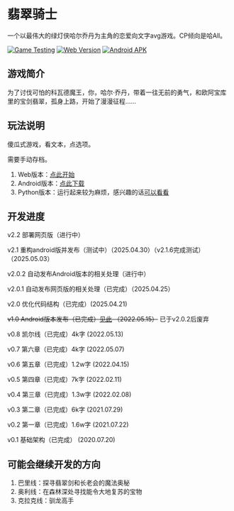 # 翡翠骑士

一个以最伟大的绿灯侠哈尔乔丹为主角的恋爱向文字avg游戏。CP倾向是哈All。

[![Game Testing](https://github.com/zhuty18/EmeraldKnight/actions/workflows/unit_test.yml/badge.svg)](https://github.com/zhuty18/EmeraldKnight/actions/workflows/unit_test.yml)
[![Web Version](https://github.com/zhuty18/EmeraldKnight/actions/workflows/web_deploy.yml/badge.svg)](https://github.com/zhuty18/EmeraldKnight/actions/workflows/web_deploy.yml)
[![Android APK](https://github.com/zhuty18/EmeraldKnight/actions/workflows/release_android.yml/badge.svg)](https://github.com/zhuty18/EmeraldKnight/actions/workflows/release_android.yml)

## 游戏简介

为了讨伐可怕的科瓦德魔王，你，哈尔·乔丹，带着一往无前的勇气，和欧阿宝库里的宝剑翡翠，孤身上路，开始了漫漫征程……

## 玩法说明

傻瓜式游戏，看文本，点选项。

需要手动存档。

1. Web版本：[点此开始](https://zhuty18.github.io/EmeraldKnight/web)
2. Android版本：[点此下载](https://github.com/zhuty18/EmeraldKnight/releases/latest/download/EmeraldKnight.apk)
3. Python版本：运行起来较为麻烦，感兴趣的话[可以看看](https://github.com/zhuty18/EmeraldKnight/python)

## 开发进度

v2.2  部署网页版（进行中）

v2.1 重构android版并发布（测试中）（2025.04.30）（v2.1.6完成测试）（2025.05.03）

v2.0.2 自动发布Android版本的相关处理（进行中）

v2.0.1 自动发布网页版的相关处理（已完成）（2025.04.25）

v2.0 优化代码结构（已完成）(2025.04.21)

~~v1.0 Android版本发布（已完成）[见此](https://github.com/zhuty18/EmeraldKnight-Android) （2022.05.15）~~ 已于v2.0.2后废弃

v0.8 凯尔线（已完成）4k字 (2022.05.13)

v0.7 第六章（已完成）4k字 (2022.05.07)

v0.6 第五章（已完成）1.2w字 (2022.04.15)

v0.5 第四章（已完成）7k字 (2022.02.11)

v0.4 第三章（已完成）1.3w字 (2022.02.08)

v0.3 第二章（已完成）6k字 (2021.07.29)

v0.2 第一章（已完成）1.6w字 (2021.07.22)

v0.1 基础架构（已完成） (2020.07.20)

## 可能会继续开发的方向

1. 巴里线：探寻翡翠剑和长老会的魔法奥秘
2. 奥利线：在森林深处寻找能令大地复苏的宝物
3. 克拉克线：驯龙高手
